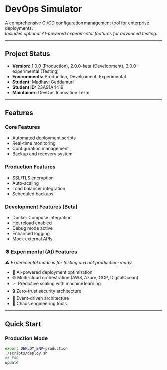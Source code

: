 # **DevOps Simulator**

A comprehensive CI/CD configuration management tool for enterprise deployments.  
*Includes optional AI-powered experimental features for advanced testing.*

---

## **Project Status**
- **Version:** 1.0.0 (Production), 2.0.0-beta (Development), 3.0.0-experimental (Testing)
- **Environments:** Production, Development, Experimental
- **Student:** Madhavi Geddamuri
- **Student ID:** 23A91A4419
- **Maintainer:** DevOps Innovation Team

---

## **Features**

### **Core Features**
- Automated deployment scripts  
- Real-time monitoring  
- Configuration management  
- Backup and recovery system  

### **Production Features**
- SSL/TLS encryption  
- Auto-scaling  
- Load balancer integration  
- Scheduled backups  

### **Development Features (Beta)**
- Docker Compose integration  
- Hot reload enabled  
- Debug mode active  
- Enhanced logging  
- Mock external APIs  

### ⚙️ **Experimental (AI) Features**
⚠️ *Experimental mode is for testing and not production-ready.*

- 🤖 AI-powered deployment optimization  
- 🌐 Multi-cloud orchestration (AWS, Azure, GCP, DigitalOcean)  
- 📈 Predictive scaling with machine learning  
- 🔒 Zero-trust security architecture  
- 🌊 Event-driven architecture  
- 🎯 Chaos engineering tools  

---

## **Quick Start**


### **Production Mode**
```bash
export DEPLOY_ENV=production
./scripts/deploy.sh
## FAQ  
update
